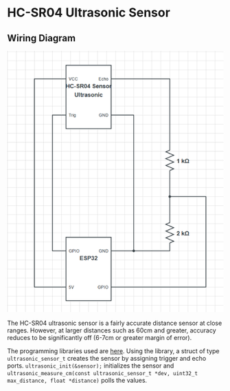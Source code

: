 # HC-SR04 Ultrasonic Sensor

## Wiring Diagram
![ultrasonic-wiring-diagram](uploads/be1308e916bd5e5e8ab12c6039a5b266/ultrasonic-wiring-diagram.PNG)

The HC-SR04 ultrasonic sensor is a fairly accurate distance sensor at close ranges. However, at larger distances such as 60cm and greater, accuracy reduces to be significantly off (6-7cm or greater margin of error). 

The programming libraries used are [here](https://github.com/UncleRus/esp-idf-lib/tree/master/components/ultrasonic). Using the library, a struct of type `ultrasonic_sensor_t` creates the sensor by assigning trigger and echo ports. `ultrasonic_init(&sensor);` initializes the sensor and `ultrasonic_measure_cm(const ultrasonic_sensor_t *dev, uint32_t max_distance, float *distance)` polls the values.
